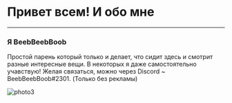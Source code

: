 # Привет всем! И обо мне 
---
### Я BeebBeebBoob
Простой парень который только и делает, что сидит здесь и смотрит разные интересные вещи. В некоторых я даже самостоятельно учавствую!
Желая связаться, можно через Discord ~ BeebBeebBoob#2301. (Только без рекламы)

![photo3](https://user-images.githubusercontent.com/32985153/229301324-b5a1492d-bc62-4d34-bc8a-c71b91da3a5c.png)

<!---
BeebBeebBoob/BeebBeebBoob is a ✨ special ✨ repository because its `README.md` (this file) appears on your GitHub profile.
You can click the Preview link to take a look at your changes.
--->
